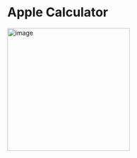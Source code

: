 # Apple Calculator

<img width="277" alt="image" src="https://github.com/ohayonyo/AppleCalculator/assets/62948137/c7f4025f-2531-423c-8349-2ea8b3fd9b17">
